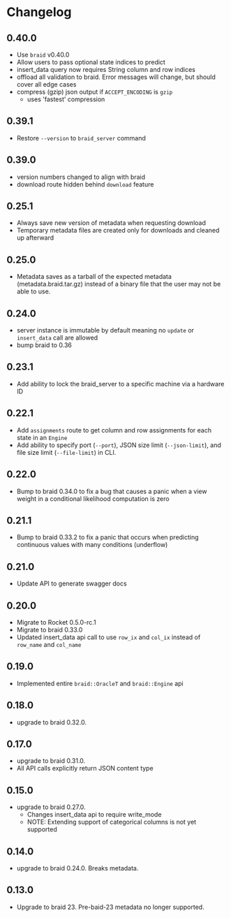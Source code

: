 # Changelog

## 0.40.0
- Use `braid` v0.40.0
- Allow users to pass optional state indices to predict
- insert_data query now requires String column and row indices
- offload all validation to braid. Error messages will change, but should cover
    all edge cases
- compress (gzip) json output if `ACCEPT_ENCODING` is `gzip`
    + uses 'fastest' compression


## 0.39.1
- Restore `--version` to `braid_server` command

## 0.39.0
- version numbers changed to align with braid 
- download route hidden behind `download` feature

## 0.25.1
- Always save new version of metadata when requesting download
- Temporary metadata files are created only for downloads and cleaned up
    afterward

## 0.25.0
- Metadata saves as a tarball of the expected metadata (metadata.braid.tar.gz)
    instead of a binary file that the user may not be able to use.

## 0.24.0
- server instance is immutable by default meaning no `update` or `insert_data`
    call are allowed
- bump braid to 0.36

## 0.23.1
- Add ability to lock the braid_server to a specific machine via a hardware ID

## 0.22.1
- Add `assignments` route to get column and row assignments for each state in
    an `Engine`
- Add ability to specify port (`--port`), JSON size limit (`--json-limit`), and
    file size limit (`--file-limit`) in CLI.

## 0.22.0
- Bump to braid 0.34.0 to fix a bug that causes a panic when a view weight in a
    conditional likelihood computation is zero

## 0.21.1
- Bump to braid 0.33.2 to fix a panic that occurs when predicting continuous
    values with many conditions (underflow)

## 0.21.0
- Update API to generate swagger docs

## 0.20.0
- Migrate to Rocket 0.5.0-rc.1
- Migrate to braid 0.33.0
- Updated insert_data api call to use `row_ix` and `col_ix` instead of
    `row_name` and `col_name`

## 0.19.0
- Implemented entire `braid::OracleT` and `braid::Engine` api

## 0.18.0
- upgrade to braid 0.32.0.

## 0.17.0
- upgrade to braid 0.31.0.
- All API calls explicitly return JSON content type

## 0.15.0
- upgrade to braid 0.27.0.
    + Changes insert_data api to require write_mode
    + NOTE: Extending support of categorical columns is not yet supported

## 0.14.0
- upgrade to braid 0.24.0. Breaks metadata.

## 0.13.0
- Upgrade to braid 23. Pre-baid-23 metadata no longer supported.
